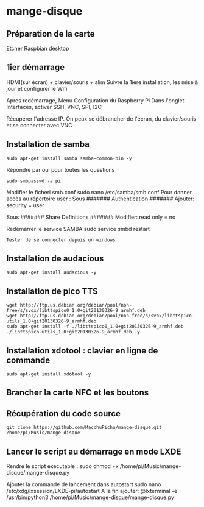 # mange-disque

## Préparation de la carte
Etcher
Raspbian desktop

## 1ier démarrage
HDMI(sur écran) + clavier/souris + alim
Suivre la 1iere installation, les mise à jour et configurer le Wifi

Apres redémarrage, Menu Configuration du Raspberry Pi
Dans l'onglet Interfaces, activer SSH, VNC, SPI, I2C

Récupérer l'adresse IP.
On peux se débrancher de l'écran, du clavier/souris et se connecter avec VNC

## Installation de samba
	sudo apt-get install samba samba-common-bin -y
Répondre par oui pour toutes les questions
	
	sudo smbpasswd -a pi

Modifier le ficheri smb.conf
	sudo nano /etc/samba/smb.conf
Pour donner accès au répertoire user :
	Sous ####### Authentication #######
Ajouter: 
	security = user

Sous #######  Share Definitions ####### 
Modifier: 
	read only = no
	
Redémarrer le service SAMBA
	sudo service smbd restart
	
	Tester de se connecter depuis un windows
	
## Installation de audacious
	sudo apt-get install audacious -y

## Installation de pico TTS
	wget http://ftp.us.debian.org/debian/pool/non-free/s/svox/libttspico0_1.0+git20130326-9_armhf.deb
	wget http://ftp.us.debian.org/debian/pool/non-free/s/svox/libttspico-utils_1.0+git20130326-9_armhf.deb
	sudo apt-get install -f ./libttspico0_1.0+git20130326-9_armhf.deb ./libttspico-utils_1.0+git20130326-9_armhf.deb -y

## Installation xdotool :  clavier en ligne de commande
	sudo apt-get install xdotool -y

## Brancher la carte NFC et les boutons

## Récupération du code source
	git clone https://github.com/MacchuPichu/mange-disque.git /home/pi/Music/mange-disque

## Lancer le script au démarrage en mode LXDE
Rendre le script executable : 
	sudo chmod +x /home/pi/Music/mange-disque/mange-disque.py

Ajouter la commande de lancement dans autostart
	sudo nano /etc/xdg/lxsession/LXDE-pi/autostart
A la fin ajouter: 
@lxterminal -e /usr/bin/python3 /home/pi/Music/mange-disque/mange-disque.py

